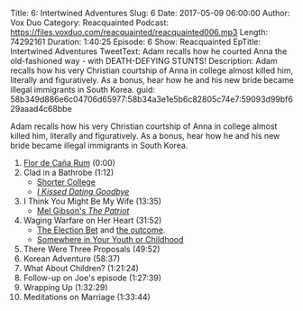 Title: 6: Intertwined Adventures
Slug: 6
Date: 2017-05-09 06:00:00
Author: Vox Duo
Category: Reacquainted
Podcast: https://files.voxduo.com/reacquainted/reacquainted006.mp3
Length: 74292161
Duration: 1:40:25
Episode: 6
Show: Reacquainted
EpTitle: Intertwined Adventures
TweetText: Adam recalls how he courted Anna the old-fashioned way - with DEATH-DEFYING STUNTS!
Description: Adam recalls how his very Christian courtship of Anna in college almost killed him, literally and figuratively. As a bonus, hear how he and his new bride became illegal immigrants in South Korea.
guid: 58b349d886e6c04706d65977:58b34a3e1e5b6c82805c74e7:59093d99bf629aaad4c68bbe

Adam recalls how his very Christian courtship of Anna in college almost killed him, literally and figuratively. As a bonus, hear how he and his new bride became illegal immigrants in South Korea.









1. [Flor de Caña Rum](https://en.wikipedia.org/wiki/Flor_de_Caña) (0:00)
2. Clad in a Bathrobe (1:12)
    * [Shorter College](http://www.shorter.edu/)
    * *[I Kissed Dating Goodbye](https://en.m.wikipedia.org/wiki/I_Kissed_Dating_Goodbye)*
3. I Think You Might Be My Wife (13:35)
    * [Mel Gibson's *The Patriot*](https://en.m.wikipedia.org/wiki/The_Patriot_(2000_film))
4. Waging Warfare on Her Heart (31:52)
    * [The Election Bet](https://minorthoughts.com/politics/the-election-bet/) and [the outcome](https://minorthoughts.com/books/review-freedom).
    * [Somewhere in Your Youth or Childhood](https://m.youtube.com/watch?v=UetJAFogqE4)
5. There Were Three Proposals (49:52)
6. Korean Adventure (58:37)
7. What About Children? (1:21:24)
8. Follow-up on Joe's episode (1:27:39)
9. Wrapping Up (1:32:29)
10. Meditations on Marriage (1:33:44)


